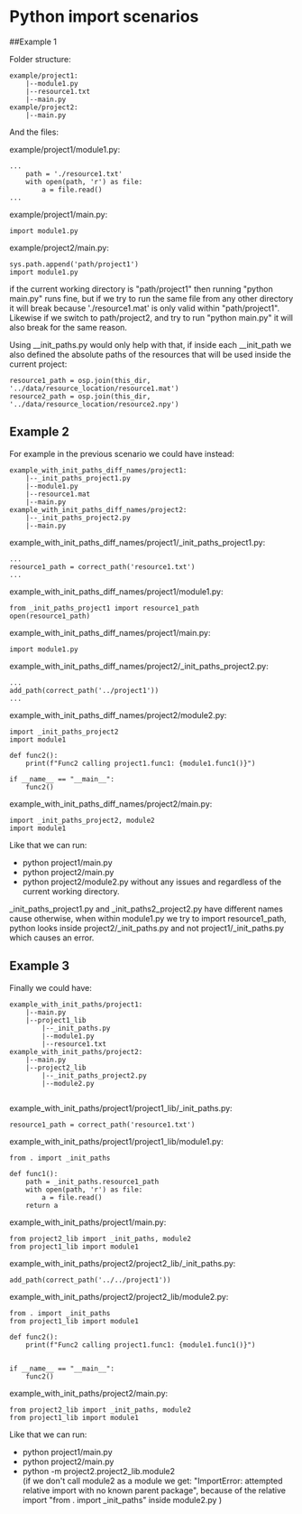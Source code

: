 # Python import scenarios

##Example 1

Folder structure:
```
example/project1:
    |--module1.py
    |--resource1.txt
    |--main.py
example/project2:
    |--main.py
```

And the files: 

example/project1/module1.py:
```
...
    path = './resource1.txt'
    with open(path, 'r') as file: 
        a = file.read() 
...
```

example/project1/main.py:
```
import module1.py
```

example/project2/main.py:
```
sys.path.append('path/project1')
import module1.py
```

if the current working directory is "path/project1" then
running "python main.py" runs fine, but if we try to run the same file from any other
directory it will break because './resource1.mat' is only valid within "path/project1".
Likewise if we switch to path/project2, and try to run "python main.py" it will also 
break for the same reason.

Using __init_paths.py would only help with that, if inside each __init_path we also defined the absolute paths of the resources that will be used inside the current project:

```
resource1_path = osp.join(this_dir, '../data/resource_location/resource1.mat')
resource2_path = osp.join(this_dir, '../data/resource_location/resource2.npy')
```

## Example 2

For example in the previous scenario we could have instead:
```
example_with_init_paths_diff_names/project1:
    |--_init_paths_project1.py
    |--module1.py
    |--resource1.mat
    |--main.py
example_with_init_paths_diff_names/project2:
    |--_init_paths_project2.py
    |--main.py
```

example_with_init_paths_diff_names/project1/_init_paths_project1.py:
```
...
resource1_path = correct_path('resource1.txt')
...
```

example_with_init_paths_diff_names/project1/module1.py:
```
from _init_paths_project1 import resource1_path
open(resource1_path)
```

example_with_init_paths_diff_names/project1/main.py:
```
import module1.py
```

example_with_init_paths_diff_names/project2/_init_paths_project2.py:
```
...
add_path(correct_path('../project1'))
...
```

example_with_init_paths_diff_names/project2/module2.py:
```
import _init_paths_project2
import module1

def func2():
    print(f"Func2 calling project1.func1: {module1.func1()}")

if __name__ == "__main__":
    func2()

```

example_with_init_paths_diff_names/project2/main.py:
```
import _init_paths_project2, module2
import module1
```

Like that we can run:
* python project1/main.py
* python project2/main.py
* python project2/module2.py
without any issues and regardless of the current working directory.

_init_paths_project1.py and _init_paths2_project2.py have different names cause otherwise, when within module1.py we try to import 
resource1_path, python looks inside project2/_init_paths.py and not project1/_init_paths.py which causes an error.



## Example 3 

Finally we could have:
```
example_with_init_paths/project1:
    |--main.py
    |--project1_lib
        |--_init_paths.py
        |--module1.py
        |--resource1.txt
example_with_init_paths/project2:
    |--main.py
    |--project2_lib
        |--_init_paths_project2.py
        |--module2.py
    
```
example_with_init_paths/project1/project1_lib/_init_paths.py:
```
resource1_path = correct_path('resource1.txt')
```

example_with_init_paths/project1/project1_lib/module1.py:
```
from . import _init_paths

def func1():
    path = _init_paths.resource1_path
    with open(path, 'r') as file: 
        a = file.read() 
    return a
```

example_with_init_paths/project1/main.py:
```
from project2_lib import _init_paths, module2
from project1_lib import module1
```

example_with_init_paths/project2/project2_lib/_init_paths.py:
```
add_path(correct_path('../../project1'))
```
example_with_init_paths/project2/project2_lib/module2.py:
```
from . import _init_paths
from project1_lib import module1

def func2():
    print(f"Func2 calling project1.func1: {module1.func1()}")


if __name__ == "__main__":
    func2()
```

example_with_init_paths/project2/main.py:
```
from project2_lib import _init_paths, module2
from project1_lib import module1

```

Like that we can run:
* python project1/main.py
* python project2/main.py
* python -m project2.project2_lib.module2   
    (if we don't call module2 as a module we get:  "ImportError: attempted relative import with no known parent package", 
    because of the relative import "from . import _init_paths" inside module2.py   ) 

 









	
	 
